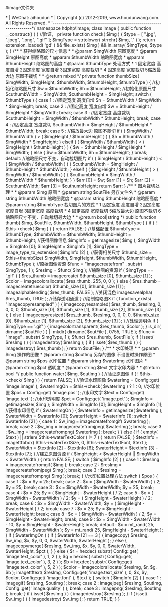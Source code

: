 #image文件夹

<?php
/** .-------------------------------------------------------------------
 * |  Software: [HDCMS framework]
 * |      Site: www.hdcms.com
 * |-------------------------------------------------------------------
 * |    Author: 向军 <2300071698@qq.com>
 * |    WeChat: aihoudun
 * | Copyright (c) 2012-2019, www.houdunwang.com. All Rights Reserved.
 * '-------------------------------------------------------------------*/
namespace hdphp\image;

class Image {

    public function __construct() {
    }

    //验证，
    private function check( $img ) {
        $type    = [ ".jpg", ".jpeg", ".png", ".gif" ];
        $imgType = strtolower( strrchr( $img, '.' ) );

        return extension_loaded( 'gd' ) && file_exists( $img ) && in_array( $imgType, $type );
    }

    /**
     * 获得缩略图的尺寸信息
     *
     * @param $imgWidth 原图宽度
     * @param $imgHeight 原图高度
     * @param $thumbWidth 缩略图宽度
     * @param $thumbHeight 缩略图的高度
     * @param $thumbType 处理方式
     * 1 固定宽度  高度自增 2固定高度  宽度自增 3固定宽度  高度裁切
     * 4 固定高度 宽度裁切 5缩放最大边 原图不裁切
     *
     * @return mixed
     */
    private function thumbSize( $imgWidth, $imgHeight, $thumbWidth, $thumbHeight, $thumbType ) {
        //初始化缩略图尺寸
        $w = $thumbWidth;
        $h = $thumbHeight;
        //初始化原图尺寸
        $cuthumbWidth  = $imgWidth;
        $cuthumbHeight = $imgHeight;
        switch ( $thumbType ) {
            case 1 :
                //固定宽度  高度自增
                $h = $thumbWidth / $imgWidth * $imgHeight;
                break;
            case 2 :
                //固定高度  宽度自增
                $w = $thumbHeight / $imgHeight * $imgWidth;
                break;
            case 3 :
                //固定宽度  高度裁切
                $cuthumbHeight = $imgWidth / $thumbWidth * $thumbHeight;
                break;
            case 4 :
                //固定高度  宽度裁切
                $cuthumbWidth = $imgHeight / $thumbHeight * $thumbWidth;
                break;
            case 5 :
                //缩放最大边 原图不裁切
                if ( ( $imgWidth / $thumbWidth ) > ( $imgHeight / $thumbHeight ) ) {
                    $h = $thumbWidth / $imgWidth * $imgHeight;
                } elseif ( ( $imgWidth / $thumbWidth ) < ( $imgHeight / $thumbHeight ) ) {
                    $w = $thumbHeight / $imgHeight * $imgWidth;
                } else {
                    $w = $thumbWidth;
                    $h = $thumbHeight;
                }
                break;
            default:
                //缩略图尺寸不变，自动裁切图片
                if ( ( $imgHeight / $thumbHeight ) < ( $imgWidth / $thumbWidth ) ) {
                    $cuthumbWidth = $imgHeight / $thumbHeight * $thumbWidth;
                } elseif ( ( $imgHeight / $thumbHeight ) > ( $imgWidth / $thumbWidth ) ) {
                    $cuthumbHeight = $imgWidth / $thumbWidth * $thumbHeight;
                }
        }
        $arr [0] = $w;
        $arr [1] = $h;
        $arr [2] = $cuthumbWidth;
        $arr [3] = $cuthumbHeight;

        return $arr;
    }

    /**
     * 图片裁切处理
     *
     * @param $img 原图
     * @param string $outFile 另存文件名
     * @param string $thumbWidth 缩略图宽度
     * @param string $thumbHeight 缩略图高度
     * @param string $thumbType 裁切图片的方式
     * 1 固定宽度  高度自增 2固定高度  宽度自增 3固定宽度  高度裁切
     * 4 固定高度 宽度裁切 5缩放最大边 原图不裁切 6缩略图尺寸不变，自动裁切最大边
     *
     * @return bool|string
     */
    public function thumb( $img, $outFile, $thumbWidth, $thumbHeight, $thumbType ) {
        if ( ! $this->check( $img ) ) {
            return FALSE;
        }
        //基础配置
        $thumbType   = $thumbType;
        $thumbWidth  = $thumbWidth;
        $thumbHeight = $thumbHeight;
        //获得图像信息
        $imgInfo   = getimagesize( $img );
        $imgWidth  = $imgInfo [0];
        $imgHeight = $imgInfo [1];
        $imgType   = image_type_to_extension( $imgInfo [2] );
        //获得相关尺寸
        $thumb_size = $this->thumbSize( $imgWidth, $imgHeight, $thumbWidth, $thumbHeight, $thumbType );
        //原始图像资源
        $func   = "imagecreatefrom" . substr( $imgType, 1 );
        $resImg = $func( $img );
        //缩略图的资源
        if ( $imgType == '.gif' ) {
            $res_thumb = imagecreate( $thumb_size [0], $thumb_size [1] );
            $color     = imagecolorallocate( $res_thumb, 255, 0, 0 );
        } else {
            $res_thumb = imagecreatetruecolor( $thumb_size [0], $thumb_size [1] );
            imagealphablending( $res_thumb, FALSE ); //关闭混色
            imagesavealpha( $res_thumb, TRUE ); //储存透明通道
        }
        //绘制缩略图X
        if ( function_exists( "imagecopyresampled" ) ) {
            imagecopyresampled( $res_thumb, $resImg, 0, 0, 0, 0, $thumb_size [0], $thumb_size [1], $thumb_size [2], $thumb_size [3] );
        } else {
            imagecopyresized( $res_thumb, $resImg, 0, 0, 0, 0, $thumb_size [0], $thumb_size [1], $thumb_size [2], $thumb_size [3] );
        }
        //处理透明色
        if ( $imgType == '.gif' ) {
            imagecolortransparent( $res_thumb, $color );
        }

        is_dir( dirname( $outFile ) ) || mkdir( dirname( $outFile ), 0755, TRUE );
        $func = "image" . substr( $imgType, 1 );
        $func( $res_thumb, $outFile );
        if ( isset( $resImg ) ) {
            imagedestroy( $resImg );
        }
        if ( isset( $res_thumb ) ) {
            imagedestroy( $res_thumb );
        }

        return $outFile;
    }

    /**
     * 水印处理
     *
     * @param $img 操作的图像
     * @param string $outImg 另存的图像 不设置时操作原图
     * @param string $pos 水印位置
     * @param string $waterImg 水印图片
     * @param string $pct 透明度
     * @param string $text 文字水印内容
     *
     * @return bool
     */
    public function water( $img, $outImg ) {
        //验证原图像
        if ( ! $this->check( $img ) ) {
            return FALSE;
        }
        //验证水印图像
        $waterImg   = Config::get( 'image.image' );
        $waterImgOn = $this->check( $waterImg ) ? 1 : 0;

        //水印位置
        $pos = Config::get( 'image.pos' );
        //水印文字
        $text = Config::get( 'image.text' );
        //水印透明度
        $pct       = Config::get( 'image.pct' );
        $imgInfo   = getimagesize( $img );
        $imgWidth  = $imgInfo [0];
        $imgHeight = $imgInfo [1];
        //获得水印信息
        if ( $waterImgOn ) {
            $waterInfo   = getimagesize( $waterImg );
            $waterWidth  = $waterInfo [0];
            $waterHeight = $waterInfo [1];
            switch ( $waterInfo [2] ) {
                case 1 :
                    $w_img = imagecreatefromgif( $waterImg );
                    break;
                case 2 :
                    $w_img = imagecreatefromjpeg( $waterImg );
                    break;
                case 3 :
                    $w_img = imagecreatefrompng( $waterImg );
                    break;
            }
        } else {
            if ( empty( $text ) || strlen( $this->waterTextColor ) != 7 ) {
                return FALSE;
            }
            $textInfo    = imagettfbbox( $this->waterTextSize, 0, $this->waterTextFont, $text );
            $waterWidth  = $textInfo [2] - $textInfo [6];
            $waterHeight = $textInfo [3] - $textInfo [7];
        }
        //建立原图资源
        if ( $imgHeight < $waterHeight || $imgWidth < $waterWidth ) {
            return FALSE;
        }
        switch ( $imgInfo [2] ) {
            case 1 :
                $resImg = imagecreatefromgif( $img );
                break;
            case 2 :
                $resImg = imagecreatefromjpeg( $img );
                break;
            case 3 :
                $resImg = imagecreatefrompng( $img );
                break;
        }
        //水印位置处理方法
        switch ( $pos ) {
            case 1 :
                $x = $y = 25;
                break;
            case 2 :
                $x = ( $imgWidth - $waterWidth ) / 2;
                $y = 25;
                break;
            case 3 :
                $x = $imgWidth - $waterWidth;
                $y = 25;
                break;
            case 4 :
                $x = 25;
                $y = ( $imgHeight - $waterHeight ) / 2;
            case 5 :
                $x = ( $imgWidth - $waterWidth ) / 2;
                $y = ( $imgHeight - $waterHeight ) / 2;
                break;
            case 6 :
                $x = $imgWidth - $waterWidth;
                $y = ( $imgHeight - $waterHeight ) / 2;
                break;
            case 7 :
                $x = 25;
                $y = $imgHeight - $waterHeight;
                break;
            case 8 :
                $x = ( $imgWidth - $waterWidth ) / 2;
                $y = $imgHeight - $waterHeight;
                break;
            case 9 :
                $x = $imgWidth - $waterWidth - 10;
                $y = $imgHeight - $waterHeight;
                break;
            default :
                $x = mt_rand( 25, $imgWidth - $waterWidth );
                $y = mt_rand( 25, $imgHeight - $waterHeight );
        }
        if ( $waterImgOn ) {
            if ( $waterInfo [2] == 3 ) {
                imagecopy( $resImg, $w_img, $x, $y, 0, 0, $waterWidth, $waterHeight );
            } else {
                imagecopymerge( $resImg, $w_img, $x, $y, 0, 0, $waterWidth, $waterHeight, $pct );
            }
        } else {
            $r     = hexdec( substr( Config::get( 'image.text_color' ), 1, 2 ) );
            $g     = hexdec( substr( Config::get( 'image.text_color' ), 3, 2 ) );
            $b     = hexdec( substr( Config::get( 'image.text_color' ), 5, 2 ) );
            $color = imagecolorallocate( $resImg, $r, $g, $b );
            imagettftext( $resImg, Config::get( 'image.text_size' ), 0, $x, $y, $color, Config::get( 'image.font' ), $text );
        }
        switch ( $imgInfo [2] ) {
            case 1 :
                imagegif( $resImg, $outImg );
                break;
            case 2 :
                imagejpeg( $resImg, $outImg, Config::get( 'image.quality' ) );
                break;
            case 3 :
                imagepng( $resImg, $outImg );
                break;
        }
        if ( isset( $resImg ) ) {
            imagedestroy( $resImg );
        }
        if ( isset( $w_img ) ) {
            imagedestroy( $w_img );
        }

        return TRUE;
    }
}